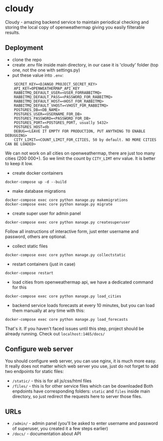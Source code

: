 # cloudy
Cloudy - amazing backend service to maintain periodical checking and storing the local copy of openweathermap giving you easily filterable results.

## Deployment
+ clone the repo
+ create .env file inside main directory, in our case it is 'cloudy' folder (top one, not the one with settings.py)
+ put these value into `.env`: 
```
    SECRET_KEY=<DJANGO_PROJECT_SECRET_KEY>
    API_KEY=OPENWEATHERMAP_API_KEY
    RABBITMQ_DEFAULT_USER=<USER_FORRABBITMQ>
    RABBITMQ_DEFAULT_PASS=<PASSWORD_FOR_RABBITMQ>
    RABBITMQ_DEFAULT_HOST=<HOST_FOR_RABBITMQ>
    RABBITMQ_DEFAULT_VHOST=<VHOST_FOR_RABBITMQ>
    POSTGRES_DB=<DB_NAME>
    POSTGRES_USER=<USERNAME_FOR_DB>
    POSTGRES_PASSWORD=<PASSWORD_FOR_DB>
    POSTGRES_PORT=<POSTGRES_PORT, usually 5432>
    POSTGRES_HOST=db
    DEBUG=<LEAVE IT EMPTY FOR PRODUCTION, PUT ANYTHING TO ENABLE DEBUGGING>
    CITY_LIMIT=<COUNT_LIMIT_FOR_CITIES, 50 by default. NO MORE CITIES CAN BE LOADED>
```
We can not work on all cities on openweathermap, there are just too many cities (200 000+). 
So we limit the count by `CITY_LIMT` env value. It is better to keep it low.
+ create docker containers
```
docker-compose up -d --build
```

+ make database migrations
```
docker-compose exec core python manage.py makemigrations
docker-compose exec core python manage.py migrate
```
+ create super user for admin panel
```
docker-compose exec core python manage.py createsuperuser
```
Follow all instructions of interactive form, just enter username and password, others are optional.
+ collect static files
```
docker-compose exec core python manage.py collectstatic
```
+ restart containers (just in case)
```
docker-compose restart
```
+ load cities from openweathermap api, we have a dedicated command for this
```
docker-compose exec core python manage.py load_cities
```
+ backend service loads forecasts at every 10 minutes, but you can load them manually at any time with this:
```
docker-compose exec core python manage.py load_forecasts
```

That's it. If you haven't faced issues until this step, project should be already running.
Check out `localhost:1465/docs/`

## Configure web server
You should configure web server, you can use nginx,  it is much more easy. It really does not matter which web 
server you use, just do not forget to add two endpoints for static files:
+ `/static/` - this is for all js/css/html files
+ `/files/` - this is for other service files which can be downloaded
Both enpdoints have corresponding folders: `static` and `files` inside main directory, so just redirect the requests here to server those files.

## URLs
+ `/admin/` - admin panel (you'll be asked to enter username and password of superuser, you created it a few steps earlier)
+ `/docs/` - documentation about API